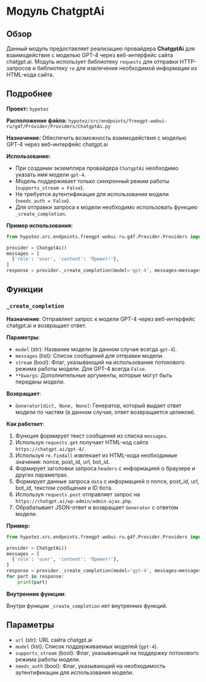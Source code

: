 # Модуль ChatgptAi

## Обзор

Данный модуль предоставляет реализацию провайдера **ChatgptAi** для взаимодействия с моделью GPT-4 через веб-интерфейс сайта chatgpt.ai. Модуль использует библиотеку `requests` для отправки HTTP-запросов и библиотеку `re` для извлечения необходимой информации из HTML-кода сайта. 

## Подробнее

**Проект:** `hypotez`

**Расположение файла:** `hypotez/src/endpoints/freegpt-webui-ru/g4f/Provider/Providers/ChatgptAi.py`

**Назначение:** Обеспечить возможность взаимодействия с моделью GPT-4 через веб-интерфейс chatgpt.ai

**Использование:** 
   - При создании экземпляра провайдера `ChatgptAi` необходимо указать имя модели `gpt-4`.
   - Модель поддерживает только синхронный режим работы (`supports_stream = False`).
   - Не требуется аутентификация для использования модели (`needs_auth = False`).
   - Для отправки запроса к модели необходимо использовать функцию `_create_completion`. 

**Пример использования:**

```python
from hypotez.src.endpoints.freegpt-webui-ru.g4f.Provider.Providers import ChatgptAi

provider = ChatgptAi()
messages = [
  {'role': 'user', 'content': 'Привет!'},
]
response = provider._create_completion(model='gpt-4', messages=messages, stream=False)
```

## Функции

### `_create_completion`

**Назначение**: Отправляет запрос к модели GPT-4 через веб-интерфейс chatgpt.ai и возвращает ответ.

**Параметры**:

- `model` (str): Название модели (в данном случае всегда `gpt-4`).
- `messages` (list): Список сообщений для отправки модели.
- `stream` (bool): Флаг, указывающий на использование потокового режима работы модели. Для GPT-4 всегда `False`.
- `**kwargs`: Дополнительные аргументы, которые могут быть переданы модели.

**Возвращает**:

- `Generator[dict, None, None]`:  Генератор, который выдает ответ модели по частям (в данном случае, ответ возвращается целиком).

**Как работает**: 

1. Функция формирует текст сообщения из списка `messages`. 
2. Используя `requests.get` получает HTML-код сайта `https://chatgpt.ai/gpt-4/`.
3. Используя `re.findall` извлекает из HTML-кода необходимые значения: nonce, post_id, url, bot_id.
4. Формирует заголовки запроса `headers` с информацией о браузере и других параметрах.
5. Формирует данные запроса `data` с информацией о nonce, post_id, url, bot_id, текстом сообщения и ID бота.
6. Используя `requests.post` отправляет запрос на `https://chatgpt.ai/wp-admin/admin-ajax.php`.
7.  Обрабатывает JSON-ответ и возвращает `Generator` с ответом модели.

**Пример:**

```python
from hypotez.src.endpoints.freegpt-webui-ru.g4f.Provider.Providers import ChatgptAi

provider = ChatgptAi()
messages = [
  {'role': 'user', 'content': 'Привет!'},
]
response = provider._create_completion(model='gpt-4', messages=messages, stream=False)
for part in response:
    print(part)
```

**Внутренние функции**: 

Внутри функции `_create_completion` нет внутренних функций.


## Параметры

- `url` (str): URL сайта chatgpt.ai
- `model` (list): Список поддерживаемых моделей (`gpt-4`).
- `supports_stream` (bool): Флаг, указывающий на поддержку потокового режима работы модели.
- `needs_auth` (bool): Флаг, указывающий на необходимость аутентификации для использования модели.

```markdown